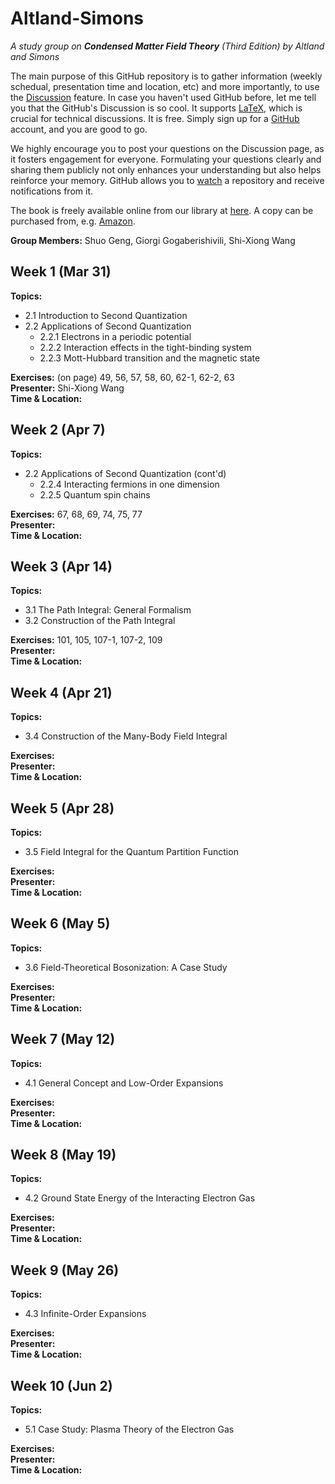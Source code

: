 # Altland-Simons
_A study group on **Condensed Matter Field Theory** (Third Edition) by Altland and Simons_

The main purpose of this GitHub repository is to gather information (weekly schedual, presentation time and location, etc) and more importantly, to use the [Discussion](https://github.com/shwangcmt/Altland-Simons/discussions) feature. In case you haven't used GitHub before, let me tell you that the GitHub's Discussion is so cool. It supports [LaTeX](https://docs.github.com/en/get-started/writing-on-github/working-with-advanced-formatting/writing-mathematical-expressions), which is crucial for technical discussions. It is free. Simply sign up for a [GitHub](https://github.com/signup) account, and you are good to go. 

We highly encourage you to post your questions on the Discussion page, as it fosters engagement for everyone. Formulating your questions clearly and sharing them publicly not only enhances your understanding but also helps reinforce your memory. GitHub allows you to [watch](https://docs.github.com/en/account-and-profile/managing-subscriptions-and-notifications-on-github/setting-up-notifications/configuring-notifications#configuring-your-watch-settings-for-an-individual-repository) a repository and receive notifications from it. 

The book is freely available online from our library at [here](https://search.library.ucr.edu/discovery/fulldisplay?docid=alma9919759025006531&context=L&vid=01CDL_RIV_INST:UCR&lang=en&search_scope=Everything&adaptor=Local%20Search%20Engine&isFrbr=true&tab=Everything&query=any,contains,altland%20simons&sortby=date_d&facet=frbrgroupid,include,9083417688746215883&offset=0). A copy can be purchased from, e.g. [Amazon](https://www.amazon.com/Condensed-Matter-Theory-Alexander-Altland/dp/1108494609/). 

**Group Members:** Shuo Geng, Giorgi Gogaberishivili, Shi-Xiong Wang

## Week 1 (Mar 31)  
**Topics:**
- 2.1 Introduction to Second Quantization  
- 2.2 Applications of Second Quantization  
  - 2.2.1 Electrons in a periodic potential  
  - 2.2.2 Interaction effects in the tight-binding system  
  - 2.2.3 Mott-Hubbard transition and the magnetic state  

**Exercises:** (on page) 49, 56, 57, 58, 60, 62-1, 62-2, 63  
**Presenter:** Shi-Xiong Wang  
**Time & Location:** 


## Week 2 (Apr 7)  
**Topics:**  
- 2.2 Applications of Second Quantization (cont'd)  
  - 2.2.4 Interacting fermions in one dimension  
  - 2.2.5 Quantum spin chains  

**Exercises:** 67, 68, 69, 74, 75, 77  
**Presenter:**  
**Time & Location:** 

## Week 3 (Apr 14)  
**Topics:**  
- 3.1 The Path Integral: General Formalism  
- 3.2 Construction of the Path Integral  

**Exercises:** 101, 105, 107-1, 107-2, 109  
**Presenter:**  
**Time & Location:**

## Week 4 (Apr 21)  
**Topics:**  
- 3.4 Construction of the Many-Body Field Integral  

**Exercises:**   
**Presenter:**  
**Time & Location:**

## Week 5 (Apr 28)  
**Topics:**  
- 3.5 Field Integral for the Quantum Partition Function  

**Exercises:**   
**Presenter:**  
**Time & Location:**

## Week 6 (May 5)  
**Topics:**  
- 3.6 Field-Theoretical Bosonization: A Case Study  

**Exercises:**   
**Presenter:**  
**Time & Location:**


## Week 7 (May 12)  
**Topics:**  
- 4.1 General Concept and Low-Order Expansions  

**Exercises:**   
**Presenter:**  
**Time & Location:**

## Week 8 (May 19)  
**Topics:**  
- 4.2 Ground State Energy of the Interacting Electron Gas  

**Exercises:**   
**Presenter:**  
**Time & Location:**

## Week 9 (May 26)  
**Topics:**  
- 4.3 Infinite-Order Expansions  

**Exercises:**   
**Presenter:**  
**Time & Location:**

## Week 10 (Jun 2)  
**Topics:**  
- 5.1 Case Study: Plasma Theory of the Electron Gas  

**Exercises:**   
**Presenter:**  
**Time & Location:**
